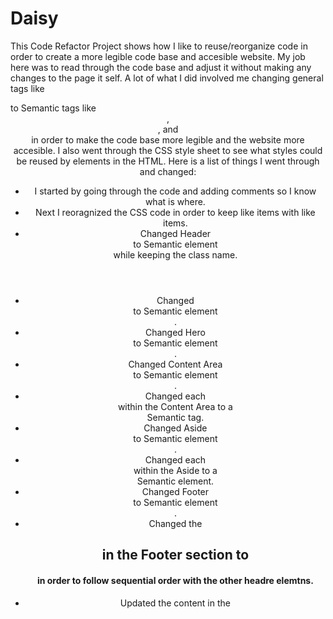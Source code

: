 # Daisy
This Code Refactor Project shows how I like to reuse/reorganize code in order to create a more legible code base and accesible website. My job here was to read through the code base and adjust it without making any changes to the page it self. A lot of what I did involved me changing general tags like <div> to Semantic tags like <header>, <section>, and <article> in order to make the code base more legible and the website more accesible. I also went through the CSS style sheet to see what styles could be reused by elements in the HTML. Here is a list of things I went through and changed:
- I started by going through the code and adding comments so I know what is where.
- Next I reoragnized the CSS code in order to keep like items with like items.
- Changed Header <div> to Semantic element <header> while keeping the class name.
- Changed <div> to Semantic element <nav>.
- Changed Hero <div> to Semantic element <section>.
- Changed Content Area <div> to Semantic element <main>.
- Changed each <div> within the Content Area to a <article> Semantic tag.
- Changed Aside <div> to Semantic element <aside>.
- Changed each <div> within the Aside to a <section> Semantic element.
- Changed Footer <div> to Semantic element <footer>.
- Changed the <h2> in the Footer section to <h4> in order to follow sequential order with the other headre elemtns.
- Updated the content in the <title> element to reflect the company and what they do.
- Removed id's within each <article> in the Content Area.
- Added alt attributes to <img> elements in the Content Area.
- After viewing the pictures on the website, I determined that they are all decorational. Therefore their alt attribute's should stay empty.
- Consolidated CSS for the Content Area by making new classes for the HTML, and refering to them in CSS.
- For the Aside section, I changed the parent <div> to Semantic Element <aside>.
- I changed the child <div> elements in the Aside section to <section> Semantic elements.
- Added alt attributes to <img> elements in the Aside Area.
- After viewing the pictures on the website, I determined that they are all decorational. Therefore their alt attribute's should stay empty.
- Consolidated CSS for the Aside Area by making new classes for the HTML, and refering to them in CSS.
- For the Footer section, I changed the parent <div> element to Semantic element <footer>.
- I changed the <h2> tag in the Footer section to a <h4> in order to follow the header hierarchy.

Here is a link to the deployed website: https://calebfunderburk.github.io/Horiseon-Code-Refactor-Fun-Time/

Screenshot of website: 
![Screenshot of Horiseon's Website](assets/images/horiseon-screenshot.png)